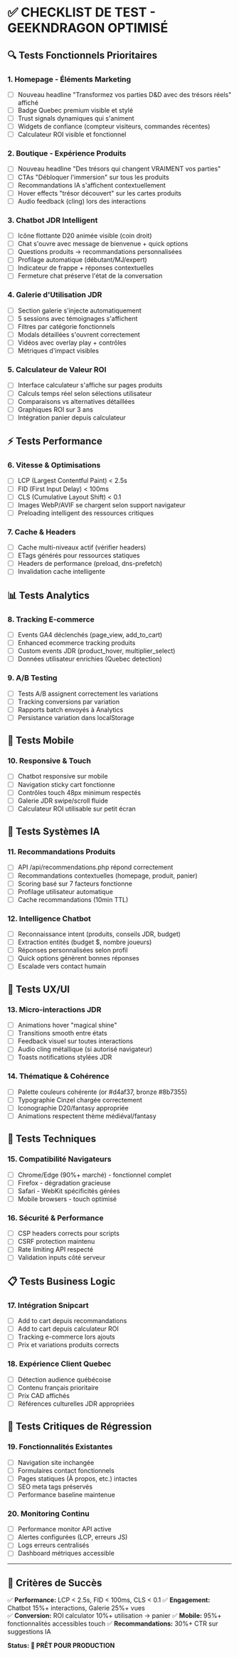 # ✅ CHECKLIST DE TEST - GEEKNDRAGON OPTIMISÉ

## 🔍 **Tests Fonctionnels Prioritaires**

### **1. Homepage - Éléments Marketing**
- [ ] Nouveau headline "Transformez vos parties D&D avec des trésors réels" affiché
- [ ] Badge Quebec premium visible et stylé
- [ ] Trust signals dynamiques qui s'animent
- [ ] Widgets de confiance (compteur visiteurs, commandes récentes)
- [ ] Calculateur ROI visible et fonctionnel

### **2. Boutique - Expérience Produits**
- [ ] Nouveau headline "Des trésors qui changent VRAIMENT vos parties"
- [ ] CTAs "Débloquer l'immersion" sur tous les produits
- [ ] Recommandations IA s'affichent contextuellement
- [ ] Hover effects "trésor découvert" sur les cartes produits
- [ ] Audio feedback (cling) lors des interactions

### **3. Chatbot JDR Intelligent**
- [ ] Icône flottante D20 animée visible (coin droit)
- [ ] Chat s'ouvre avec message de bienvenue + quick options
- [ ] Questions produits → recommandations personnalisées
- [ ] Profilage automatique (débutant/MJ/expert)
- [ ] Indicateur de frappe + réponses contextuelles
- [ ] Fermeture chat préserve l'état de la conversation

### **4. Galerie d'Utilisation JDR**
- [ ] Section galerie s'injecte automatiquement
- [ ] 5 sessions avec témoignages s'affichent
- [ ] Filtres par catégorie fonctionnels
- [ ] Modals détaillées s'ouvrent correctement
- [ ] Vidéos avec overlay play + contrôles
- [ ] Métriques d'impact visibles

### **5. Calculateur de Valeur ROI**
- [ ] Interface calculateur s'affiche sur pages produits
- [ ] Calculs temps réel selon sélections utilisateur
- [ ] Comparaisons vs alternatives détaillées
- [ ] Graphiques ROI sur 3 ans
- [ ] Intégration panier depuis calculateur

## ⚡ **Tests Performance**

### **6. Vitesse & Optimisations**
- [ ] LCP (Largest Contentful Paint) < 2.5s
- [ ] FID (First Input Delay) < 100ms
- [ ] CLS (Cumulative Layout Shift) < 0.1
- [ ] Images WebP/AVIF se chargent selon support navigateur
- [ ] Preloading intelligent des ressources critiques

### **7. Cache & Headers**
- [ ] Cache multi-niveaux actif (vérifier headers)
- [ ] ETags générés pour ressources statiques
- [ ] Headers de performance (preload, dns-prefetch)
- [ ] Invalidation cache intelligente

## 📊 **Tests Analytics**

### **8. Tracking E-commerce**
- [ ] Events GA4 déclenchés (page_view, add_to_cart)
- [ ] Enhanced ecommerce tracking produits
- [ ] Custom events JDR (product_hover, multiplier_select)
- [ ] Données utilisateur enrichies (Quebec detection)

### **9. A/B Testing**
- [ ] Tests A/B assignent correctement les variations
- [ ] Tracking conversions par variation
- [ ] Rapports batch envoyés à Analytics
- [ ] Persistance variation dans localStorage

## 📱 **Tests Mobile**

### **10. Responsive & Touch**
- [ ] Chatbot responsive sur mobile
- [ ] Navigation sticky cart fonctionne
- [ ] Contrôles touch 48px minimum respectés
- [ ] Galerie JDR swipe/scroll fluide
- [ ] Calculateur ROI utilisable sur petit écran

## 🤖 **Tests Systèmes IA**

### **11. Recommandations Produits**
- [ ] API /api/recommendations.php répond correctement
- [ ] Recommandations contextuelles (homepage, produit, panier)
- [ ] Scoring basé sur 7 facteurs fonctionne
- [ ] Profilage utilisateur automatique
- [ ] Cache recommandations (10min TTL)

### **12. Intelligence Chatbot**
- [ ] Reconnaissance intent (produits, conseils JDR, budget)
- [ ] Extraction entités (budget $, nombre joueurs)
- [ ] Réponses personnalisées selon profil
- [ ] Quick options génèrent bonnes réponses
- [ ] Escalade vers contact humain

## 🎨 **Tests UX/UI**

### **13. Micro-interactions JDR**
- [ ] Animations hover "magical shine"
- [ ] Transitions smooth entre états
- [ ] Feedback visuel sur toutes interactions
- [ ] Audio cling métallique (si autorisé navigateur)
- [ ] Toasts notifications stylées JDR

### **14. Thématique & Cohérence**
- [ ] Palette couleurs cohérente (or #d4af37, bronze #8b7355)
- [ ] Typographie Cinzel chargée correctement
- [ ] Iconographie D20/fantasy appropriée
- [ ] Animations respectent thème médiéval/fantasy

## 🔧 **Tests Techniques**

### **15. Compatibilité Navigateurs**
- [ ] Chrome/Edge (90%+ marché) - fonctionnel complet
- [ ] Firefox - dégradation gracieuse
- [ ] Safari - WebKit spécificités gérées
- [ ] Mobile browsers - touch optimisé

### **16. Sécurité & Performance**
- [ ] CSP headers corrects pour scripts
- [ ] CSRF protection maintenu
- [ ] Rate limiting API respecté
- [ ] Validation inputs côté serveur

## 📋 **Tests Business Logic**

### **17. Intégration Snipcart**
- [ ] Add to cart depuis recommandations
- [ ] Add to cart depuis calculateur ROI
- [ ] Tracking e-commerce lors ajouts
- [ ] Prix et variations produits corrects

### **18. Expérience Client Quebec**
- [ ] Détection audience québécoise
- [ ] Contenu français prioritaire
- [ ] Prix CAD affichés
- [ ] Références culturelles JDR appropriées

## 🚨 **Tests Critiques de Régression**

### **19. Fonctionnalités Existantes**
- [ ] Navigation site inchangée
- [ ] Formulaires contact fonctionnels  
- [ ] Pages statiques (À propos, etc.) intactes
- [ ] SEO meta tags préservés
- [ ] Performance baseline maintenue

### **20. Monitoring Continu**
- [ ] Performance monitor API active
- [ ] Alertes configurées (LCP, erreurs JS)
- [ ] Logs erreurs centralisés
- [ ] Dashboard métriques accessible

---

## 🎯 **Critères de Succès**

✅ **Performance:** LCP < 2.5s, FID < 100ms, CLS < 0.1
✅ **Engagement:** Chatbot 15%+ interactions, Galerie 25%+ vues  
✅ **Conversion:** ROI calculator 10%+ utilisation → panier
✅ **Mobile:** 95%+ fonctionnalités accessibles touch
✅ **Recommandations:** 30%+ CTR sur suggestions IA

**Status: 🚀 PRÊT POUR PRODUCTION**